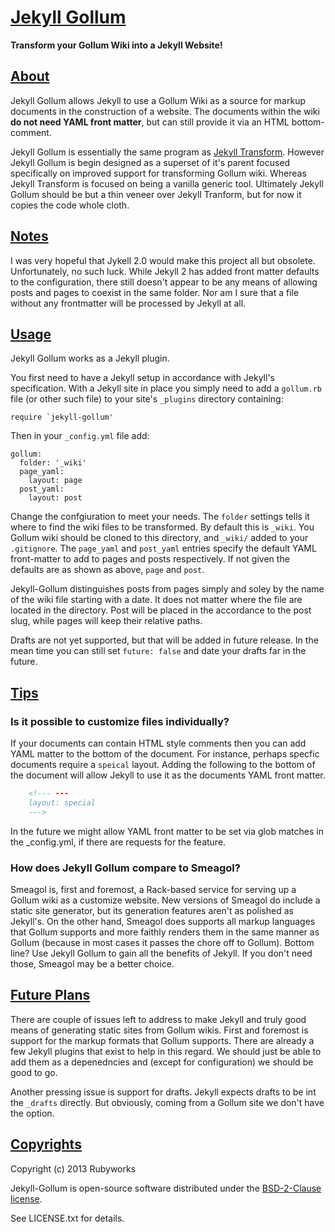 # [Jekyll Gollum](http://rubyworks.github.com/jekyll-gollum)

**Transform your Gollum Wiki into a Jekyll Website!**

## [About](#about)

Jekyll Gollum allows Jekyll to use a Gollum Wiki as a source for markup
documents in the construction of a website. The documents within the
wiki **do not need YAML front matter**, but can still provide it via
an HTML bottom-comment.

Jekyll Gollum is essentially the same program as [Jekyll Transform](http://github.com/rubyworks/jekyll-transform).
However Jekyll Gollum is begin designed as a superset of it's parent
focused specifically on improved support for transforming Gollum wiki.
Whereas Jekyll Transform is focused on being a vanilla generic tool. 
Ultimately Jekyll Gollum should be but a thin veneer over Jekyll Tranform,
but for now it copies the code whole cloth.


## [Notes](#notes)

I was very hopeful that Jykell 2.0 would make this project all but obsolete.
Unfortunately, no such luck. While Jekyll 2 has added front matter defaults
to the configuration, there still doesn't appear to be any means
of allowing posts and pages to coexist in the same folder. Nor am I sure
that a file without any frontmatter will be processed by Jekyll at all.


## [Usage](#usage)

Jekyll Gollum works as a Jekyll plugin.

You first need to have a Jekyll setup in accordance with Jekyll's specification.
With a Jekyll site in place you simply need to add a `gollum.rb` file (or other
such file) to your site's `_plugins` directory containing:

    require `jekyll-gollum'

Then in your `_config.yml` file add:

    gollum:
      folder: '_wiki'
      page_yaml:
        layout: page
      post_yaml:
        layout: post

Change the confgiuration to meet your needs. The `folder` settings
tells it where to find the wiki files to be transformed. By default this
is `_wiki`. You Gollum wiki should be cloned to this directory, and
`_wiki/` added to your `.gitignore`. The `page_yaml` and `post_yaml`
entries specify the default YAML front-matter to add to pages and
posts respectively. If not given the defaults are as shown as above,
`page` and `post`.

Jekyll-Gollum distinguishes posts from pages simply and soley by the
name of the wiki file starting with a date. It does not matter where the
file are located in the directory. Post will be placed in the accordance
to the post slug, while pages will keep their relative paths.

Drafts are not yet supported, but that will be added in future release.
In the mean time you can still set `future: false` and date your drafts
far in the future.


## [Tips](#tips)

### Is it possible to customize files individually?

If your documents can contain HTML style comments then you can add YAML
matter to the bottom of the document. For instance, perhaps specfic
documents require a `speical` layout. Adding the following to the bottom
of the document will allow Jekyll to use it as the documents YAML front
matter.

```html
    <!--- ---
    layout: special
    --->
```

In the future we might allow YAML front matter to be set via glob matches
in the _config.yml, if there are requests for the feature.

### How does Jekyll Gollum compare to Smeagol?

Smeagol is, first and foremost, a Rack-based service for serving up a Gollum
wiki as a customize website. New versions of Smeagol do include a static
site generator, but its generation features aren't as polished as
Jekyll's. On the other hand, Smeagol does supports all markup languages
that Gollum supports and more faithly renders them in the same manner as
Gollum (because in most cases it passes the chore off to Gollum).
Bottom line? Use Jekyll Gollum to gain all the benefits of Jekyll. If you
don't need those, Smeagol may be a better choice.

## [Future Plans](#future)

There are couple of issues left to address to make Jekyll and truly good
means of generating static sites from Gollum wikis. First and foremost is
support for the markup formats that Gollum supports. There are already a 
few Jekyll plugins that exist to help in this regard. We should just be 
able to add them as a depenedncies and (except for configuration) we should
be good to go.

Another pressing issue is support for drafts. Jekyll expects drafts to be 
int the `_drafts` directly. But obviously, coming from a Gollum site we 
don't have the option.


## [Copyrights](#copyrights)

Copyright (c) 2013 Rubyworks

Jekyll-Gollum is open-source software distributed under the [BSD-2-Clause license](LICENSE.txt).

See LICENSE.txt for details.

